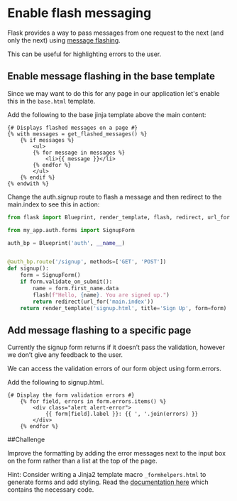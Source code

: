 # Enable flash messaging

Flask provides a way to pass messages from one request to the next (and only the next) using [message flashing](https://flask.palletsprojects.com/en/1.1.x/quickstart/#message-flashing).

This can be useful for highlighting errors to the user.

## Enable message flashing in the base template

Since we may want to do this for any page in our application let's enable this in the `base.html` template.

Add the following to the base jinja template above the main content:

```jinja2
{# Displays flashed messages on a page #}
{% with messages = get_flashed_messages() %}
    {% if messages %}
        <ul>
        {% for message in messages %}
            <li>{{ message }}</li>
        {% endfor %}
        </ul>
    {% endif %}
{% endwith %}
```

Change the auth.signup route to flash a message and then redirect to the main.index to see this in action:

```python
from flask import Blueprint, render_template, flash, redirect, url_for

from my_app.auth.forms import SignupForm

auth_bp = Blueprint('auth', __name__)


@auth_bp.route('/signup', methods=['GET', 'POST'])
def signup():
    form = SignupForm()
    if form.validate_on_submit():
        name = form.first_name.data
        flash(f"Hello, {name}. You are signed up.")
        return redirect(url_for('main.index'))
    return render_template('signup.html', title='Sign Up', form=form)
```

## Add message flashing to a specific page

Currently the signup form returns if it doesn’t pass the validation, however we don’t give any feedback to the user.

We can access the validation errors of our form object using form.errors. 

Add the following to signup.html.

```jinja2
{# Display the form validation errors #}
    {% for field, errors in form.errors.items() %}
        <div class="alert alert-error">
            {{ form[field].label }}: {{ ', '.join(errors) }}
        </div>
    {% endfor %}
```

##Challenge

Improve the formatting by adding the error messages next to the input box on the form rather than a list at the top of the page.

Hint: Consider writing a Jinja2 template macro `_formhelpers.html` to generate forms and add styling. Read the [documentation here](https://flask.palletsprojects.com/en/1.1.x/patterns/wtforms/#forms-in-templates) which contains the necessary code.